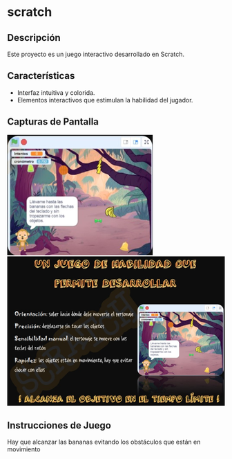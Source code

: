 # scratch

## Descripción
Este proyecto es un juego interactivo desarrollado en Scratch.

## Características
- Interfaz intuitiva y colorida.
- Elementos interactivos que estimulan la habilidad del jugador.

## Capturas de Pantalla
![Preview](https://raw.githubusercontent.com/isromar/scratch/main/preview.jpg)
![Cartel](https://raw.githubusercontent.com/isromar/scratch/main/preview_cartel.jpg)

## Instrucciones de Juego
Hay que alcanzar las bananas evitando los obstáculos que están en movimiento
